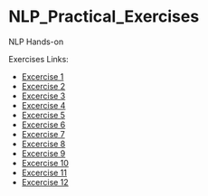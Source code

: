 # NLP_Practical_Exercises
NLP Hands-on

Exercises Links:
- [Excercise 1](https://github.com/advaith13/NLP_Practical_Exercises/blob/main/Exercise1.md)
- [Excercise 2](https://github.com/advaith13/NLP_Practical_Exercises/blob/main/Exercise2.md)
- [Excercise 3](https://github.com/advaith13/NLP_Practical_Exercises/blob/main/Excercise3.md)
- [Excercise 4](https://github.com/advaith13/NLP_Practical_Exercises/blob/main/Excercise4.md)
- [Excercise 5](https://github.com/advaith13/NLP_Practical_Exercises/blob/main/Excercise5.md)
- [Excercise 6](https://github.com/advaith13/NLP_Practical_Exercises/blob/main/Excercise6.md)
- [Excercise 7](https://github.com/advaith13/NLP_Practical_Exercises/blob/main/Excercise7.md)
- [Excercise 8](https://github.com/advaith13/NLP_Practical_Exercises/blob/main/Excercise8.md)
- [Excercise 9](https://github.com/advaith13/NLP_Practical_Exercises/blob/main/Excercise9.md)
- [Excercise 10](https://github.com/advaith13/NLP_Practical_Exercises/blob/main/Excercise10.md)
- [Excercise 11](https://github.com/advaith13/NLP_Practical_Exercises/blob/main/Excercise11.md)
- [Excercise 12](https://github.com/advaith13/NLP_Practical_Exercises/blob/main/Excercise12.md)
